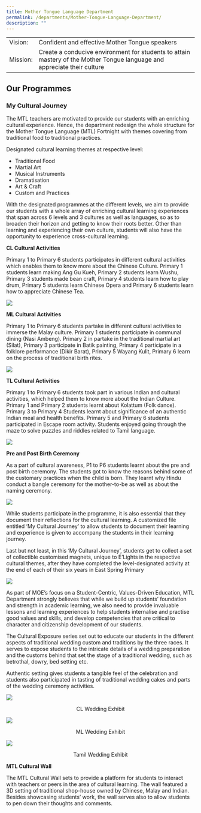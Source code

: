 ```yaml
---
title: Mother Tongue Language Department
permalink: /departments/Mother-Tongue-Language-Department/
description: ""
---
```

| ||
| -------- | -------- | 
| Vision:  | Confident and effective Mother Tongue speakers     | 
|Mission:|Create a conducive environment for students to attain mastery of the Mother Tongue language and appreciate their culture



Our Programmes
--------------

### My Cultural Journey

The MTL teachers are motivated to provide our students with an enriching cultural experience. Hence, the department redesign the whole structure for the Mother Tongue Language (MTL) Fortnight with themes covering from traditional food to traditional practices.

  

Designated cultural learning themes at respective level:

*   Traditional Food
*   Martial Art
*   Musical Instruments
*   Dramatisation
*   Art & Craft
*   Custom and Practices

  

With the designated programmes at the different levels, we aim to provide our students with a whole array of enriching cultural learning experiences that span across 6 levels and 3 cultures as well as languages, so as to broaden their horizon and getting to know their roots better. Other than learning and experiencing their own culture, students will also have the opportunity to experience cross-cultural learning.

**CL Cultural Activities**

Primary 1 to Primary 6 students participates in different cultural activities which enables them to know more about the Chinese Culture. Primary 1 students learn making Ang Gu Kueh, Primary 2 students learn Wushu, Primary 3 students made bean craft, Primary 4 students learn how to play drum, Primary 5 students learn Chinese Opera and Primary 6 students learn how to appreciate Chinese Tea.

![](/images/mothertongue.png)

**ML Cultural Activities**

Primary 1 to Primary 6 students partake in different cultural activities to immerse the Malay culture. Primary 1 students participate in communal dining (Nasi Ambeng). Primary 2 in partake in the traditional martial art (Silat), Primary 3 participate in Batik painting, Primary 4 participate in a folklore performance (Dikir Barat), Primary 5 Wayang Kulit, Primary 6 learn on the process of traditional birth rites.

![](/images/mothertongue2.png)

**TL Cultural Activities**

Primary 1 to Primary 6 students took part in various Indian and cultural activities, which helped them to know more about the Indian Culture. Primary 1 and Primary 2 students learnt about Kolattum (Folk dance). Primary 3 to Primary 4 Students learnt about significance of an authentic Indian meal and health benefits. Primary 5 and Primary 6 students participated in Escape room activity. Students enjoyed going through the maze to solve puzzles and riddles related to Tamil language.

![](/images/mothertongue3.png)

**Pre and Post Birth Ceremony**

As a part of cultural awareness, P1 to P6 students learnt about the pre and post birth ceremony. The students got to know the reasons behind some of the customary practices when the child is born. They learnt why Hindu conduct a bangle ceremony for the mother-to-be as well as about the naming ceremony.

![](/images/mothertongue4.png)

While students participate in the programme, it is also essential that they document their reflections for the cultural learning. A customized file entitled ‘My Cultural Journey’ to allow students to document their learning and experience is given to accompany the students in their learning journey.

Last but not least, in this ‘My Cultural Journey’, students get to collect a set of collectible customised magnets, unique to E’Lights in the respective cultural themes, after they have completed the level-designated activity at the end of each of their six years in East Spring Primary

![](/images/mothertongue5.png)

As part of MOE’s focus on a Student-Centric, Values-Driven Education, MTL Department strongly believes that while we build up students’ foundation and strength in academic learning, we also need to provide invaluable lessons and learning experiences to help students internalise and practise good values and skills, and develop competencies that are critical to character and citizenship development of our students.

The Cultural Exposure series set out to educate our students in the different aspects of traditional wedding custom and traditions by the three races. It serves to expose students to the intricate details of a wedding preparation and the customs behind that set the stage of a traditional wedding, such as betrothal, dowry, bed setting etc.

Authentic setting gives students a tangible feel of the celebration and students also participated in tasting of traditional wedding cakes and parts of the wedding ceremony activities.

![](/images/chinesewedding.jpeg)

<center>CL Wedding Exhibit</center>

![](/images/malaywedding.jpeg)

<center>ML Wedding Exhibit</center>

![](/images/tamilwedding.png)

<center>Tamil Wedding Exhibit</center>

**MTL Cultural Wall**

The MTL Cultural Wall sets to provide a platform for students to interact with teachers or peers in the area of cultural learning. The wall featured a 3D setting of traditional shop-house owned by Chinese, Malay and Indian. Besides showcasing students’ work, the wall serves also to allow students to pen down their thoughts and comments.

